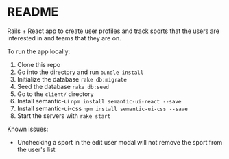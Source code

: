 # README

Rails + React app to create user profiles and track sports that the users are interested
in and teams that they are on.

To run the app locally:
1. Clone this repo
2. Go into the directory and run `bundle install`
3. Initialize the database `rake db:migrate`
4. Seed the database `rake db:seed`
5. Go to the `client/` directory
6. Install semantic-ui `npm install semantic-ui-react --save`
7. Install semantic-ui-css `npm install semantic-ui-css --save`
8. Start the servers with `rake start`

Known issues:
* Unchecking a sport in the edit user modal will not remove the sport from the user's list
